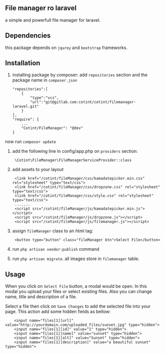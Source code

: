 ## File manager ro laravel

a simple and powerfull file manager for laravel. 

## Dependencies

this package depends on `jqurey` and `bootstrap` frameworks. 

## Installation

1. installing package by composer:
add `repositories` section and the package name in `composer.json` 

    ```
    "repositories":[
        {
            "type":"vcs",
            "url":"git@gitlab.com:cotint/cotint/filemanager-laravel.git"
        }
    ],
    "require": {
        ...
        "Cotint/FileManager": "@dev"
    }
    ```
    
now run `composer update`

1. add the following line in config/app.php on `providers` section:

        \Cotint\FileManager\FileManagerServiceProvider::class
        

2. add assets to your layout
        
        <link href="/cotint/fileManager/css/kamadatepicker.min.css" rel="stylesheet" type="text/css">
        <link href="/cotint/fileManager/css/dropzone.css" rel="stylesheet" type="text/css">
        <link href="/cotint/fileManager/css/style.css" rel="stylesheet" type="text/css">
        .......
        <script src="/cotint/fileManager/js/kamadatepicker.min.js"></script>
        <script src="/cotint/fileManager/js/dropzone.js"></script>
        <script src="/cotint/fileManager/js/filemanager.js"></script>
        
3. assign `fileManager` class to an html tag:
 
        <button type="button" class="fileManager btn">Select File</button>

4. run `php artisan vendor:publish` command

5. run `php artisan migrate`. all images store in `filemanager` table.

## Usage

When you click on `Select File` button, a modal would be open. In this modal you upload your files or select existing files. Also you can change name, title and description of 
a file. 

Select a file then click on `Save Changes` to add the selected file into your page. This action add some hidden fields as bellow:

        <input name="files[1][url]" value="http://yourdomain.com/uploaded_files/sunset.jpg" type="hidden">
        <input name="files[1][id]" value="1" type="hidden">
        <input name="files[1][name]" value="sunset" type="hidden">
        <input name="files[1][alt]" value="Sunset" type="hidden"> 
        <input name="files[1][description]" value="a beautiful sunset" type="hidden">


